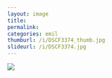 ```yaml
---
layout: image
title: 
permalink: 
categories: emil
thumburl: /i/DSCF3374_thumb.jpg
slideurl: /i/DSCF3374.jpg 
---
```

![]({{site.url}}/i/DSCF3374.jpg)

